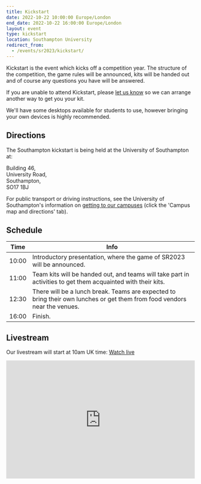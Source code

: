 ```yaml
---
title: Kickstart
date: 2022-10-22 10:00:00 Europe/London
end_date: 2022-10-22 16:00:00 Europe/London
layout: event
type: kickstart
location: Southampton University
redirect_from:
  - /events/sr2023/kickstart/
---
```


Kickstart is the event which kicks off a competition year. The structure of the
competition, the game rules will be announced, kits will be handed out and of
course any questions you have will be answered.

If you are unable to attend Kickstart, please [let us know][teams-contact] so we
can arrange another way to get you your kit.

We'll have some desktops available for students to use, however bringing your
own devices is highly recommended.

## Directions

The Southampton kickstart is being held at the University of Southampton at:

Building 46,<br>
University Road,<br>
Southampton,<br>
SO17 1BJ

For public transport or driving instructions, see the University of
Southampton's information on [getting to our campuses][soton-campus-directions]
(click the 'Campus map and directions' tab).

## Schedule

| Time  | Info |
|-------|------|
| 10:00 | Introductory presentation, where the game of SR2023 will be announced. |
| 11:00 | Team kits will be handed out, and teams will take part in activities to get them acquainted with their kits. |
| 12:30 | There will be a lunch break. Teams are expected to bring their own lunches or get them from food vendors near the venues. |
| 16:00 | Finish. |

[teams-contact]: mailto:teams@studentrobotics.org
[soton-campus-directions]: https://www.southampton.ac.uk/student-life/campuses/highfield

## Livestream

Our livestream will start at <time datetime="2023-10-22T10:00:00+01:00" title="Sun, 22 Oct 2023 10:00:00 +0100">10am UK time</time>: [Watch live](https://www.youtube.com/watch?v=FVnNv5GSpyQ)

<iframe title="Livestream of the Kickstart Event" width="100%" height="315" src="https://www.youtube.com/embed/FVnNv5GSpyQ" frameborder="0" allow="accelerometer; autoplay; encrypted-media; gyroscope; picture-in-picture" allowfullscreen></iframe>
